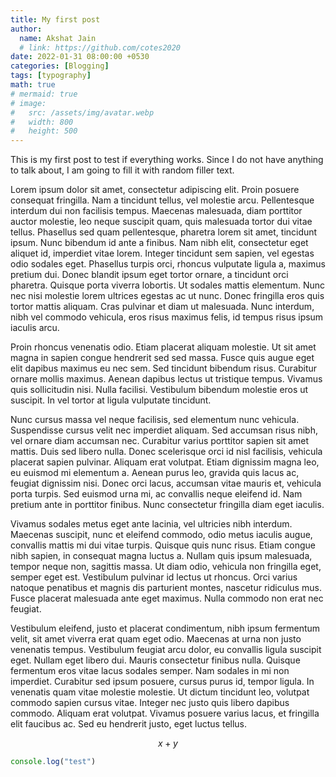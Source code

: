 ```yaml
---
title: My first post
author:
  name: Akshat Jain
  # link: https://github.com/cotes2020
date: 2022-01-31 08:00:00 +0530
categories: [Blogging]
tags: [typography]
math: true
# mermaid: true
# image:
#   src: /assets/img/avatar.webp
#   width: 800
#   height: 500
---
```


This is my first post to test if everything works. Since I do not have anything to talk about, I am going to fill it with random filler text.

Lorem ipsum dolor sit amet, consectetur adipiscing elit. Proin posuere consequat fringilla. Nam a tincidunt tellus, vel molestie arcu. Pellentesque interdum dui non facilisis tempus. Maecenas malesuada, diam porttitor auctor molestie, leo neque suscipit quam, quis malesuada tortor dui vitae tellus. Phasellus sed quam pellentesque, pharetra lorem sit amet, tincidunt ipsum. Nunc bibendum id ante a finibus. Nam nibh elit, consectetur eget aliquet id, imperdiet vitae lorem. Integer tincidunt sem sapien, vel egestas odio sodales eget. Phasellus turpis orci, rhoncus vulputate ligula a, maximus pretium dui. Donec blandit ipsum eget tortor ornare, a tincidunt orci pharetra. Quisque porta viverra lobortis. Ut sodales mattis elementum. Nunc nec nisi molestie lorem ultrices egestas ac ut nunc. Donec fringilla eros quis tortor mattis aliquam. Cras pulvinar et diam ut malesuada. Nunc interdum, nibh vel commodo vehicula, eros risus maximus felis, id tempus risus ipsum iaculis arcu.

Proin rhoncus venenatis odio. Etiam placerat aliquam molestie. Ut sit amet magna in sapien congue hendrerit sed sed massa. Fusce quis augue eget elit dapibus maximus eu nec sem. Sed tincidunt bibendum risus. Curabitur ornare mollis maximus. Aenean dapibus lectus ut tristique tempus. Vivamus quis sollicitudin nisi. Nulla facilisi. Vestibulum bibendum molestie eros ut suscipit. In vel tortor at ligula vulputate tincidunt.

Nunc cursus massa vel neque facilisis, sed elementum nunc vehicula. Suspendisse cursus velit nec imperdiet aliquam. Sed accumsan risus nibh, vel ornare diam accumsan nec. Curabitur varius porttitor sapien sit amet mattis. Duis sed libero nulla. Donec scelerisque orci id nisl facilisis, vehicula placerat sapien pulvinar. Aliquam erat volutpat. Etiam dignissim magna leo, eu euismod mi elementum a. Aenean purus leo, gravida quis lacus ac, feugiat dignissim nisi. Donec orci lacus, accumsan vitae mauris et, vehicula porta turpis. Sed euismod urna mi, ac convallis neque eleifend id. Nam pretium ante in porttitor finibus. Nunc consectetur fringilla diam eget iaculis.

Vivamus sodales metus eget ante lacinia, vel ultricies nibh interdum. Maecenas suscipit, nunc et eleifend commodo, odio metus iaculis augue, convallis mattis mi dui vitae turpis. Quisque quis nunc risus. Etiam congue nibh sapien, in consequat magna luctus a. Nullam quis ipsum malesuada, tempor neque non, sagittis massa. Ut diam odio, vehicula non fringilla eget, semper eget est. Vestibulum pulvinar id lectus ut rhoncus. Orci varius natoque penatibus et magnis dis parturient montes, nascetur ridiculus mus. Fusce placerat malesuada ante eget maximus. Nulla commodo non erat nec feugiat.

Vestibulum eleifend, justo et placerat condimentum, nibh ipsum fermentum velit, sit amet viverra erat quam eget odio. Maecenas at urna non justo venenatis tempus. Vestibulum feugiat arcu dolor, eu convallis ligula suscipit eget. Nullam eget libero dui. Mauris consectetur finibus nulla. Quisque fermentum eros vitae lacus sodales semper. Nam sodales in mi non imperdiet. Curabitur sed ipsum posuere, cursus purus id, tempor ligula. In venenatis quam vitae molestie molestie. Ut dictum tincidunt leo, volutpat commodo sapien cursus vitae. Integer nec justo quis libero dapibus commodo. Aliquam erat volutpat. Vivamus posuere varius lacus, et fringilla elit faucibus ac. Sed eu hendrerit justo, eget luctus tellus.

$$
x+y
$$

```js
console.log("test")
```
